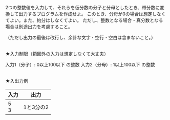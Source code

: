 2つの整数値を入力して、それらを仮分数の分子と分母としたとき、帯分数に変換して出力するプログラムを作成せよ。
このとき、分母が0の場合は想定しなくてよい。また、約分はしなくてよい。
ただし、整数となる場合・真分数となる場合は別途出力を考慮すること。

（ただし出力の最後は改行し、余計な文字・空行・空白は含まないこと。）

<br>
★入力制限（範囲外の入力は想定しなくて大丈夫）

入力1（分子）: 0以上100以下 の整数
入力2（分母）: 1以上100以下 の整数

<br>
★入出力例

|入力|出力|
| -------- | -------- |
|5<br>3|1と3分の2|
